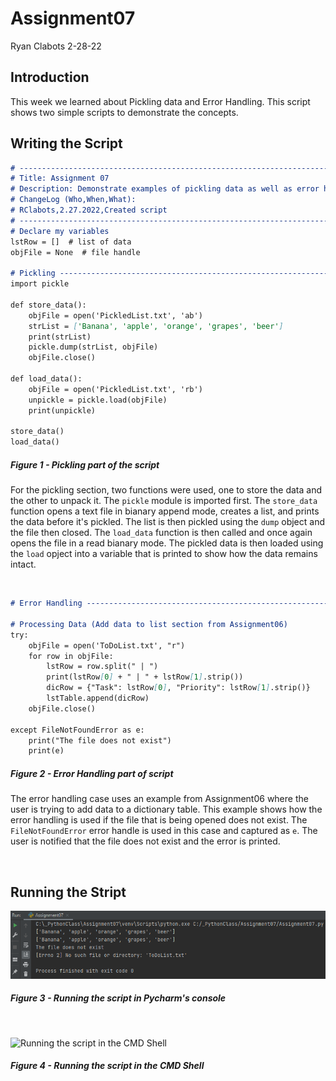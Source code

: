 # Assignment07
Ryan Clabots 
2-28-22

## Introduction
This week we learned about Pickling data and Error Handling. This script shows two simple scripts to demonstrate the concepts.

## Writing the Script
```markdown
# ---------------------------------------------------------------------------- #
# Title: Assignment 07
# Description: Demonstrate examples of pickling data as well as error handling
# ChangeLog (Who,When,What):
# RClabots,2.27.2022,Created script
# ---------------------------------------------------------------------------- #
# Declare my variables
lstRow = []  # list of data
objFile = None  # file handle

# Pickling ------------------------------------------------------------------ #
import pickle

def store_data():
    objFile = open('PickledList.txt', 'ab')
    strList = ['Banana', 'apple', 'orange', 'grapes', 'beer']
    print(strList)
    pickle.dump(strList, objFile)
    objFile.close()

def load_data():
    objFile = open('PickledList.txt', 'rb')
    unpickle = pickle.load(objFile)
    print(unpickle)

store_data()
load_data()

```
##### Figure 1 - Pickling part of the script
For the pickling section, two functions were used, one to store the data and the other to unpack it. The `pickle` module is imported first. The `store_data` function opens a text file in bianary append mode, creates a list, and prints the data before it's pickled. The list is then pickled using the `dump` object and the file then closed. The `load_data` function is then called and once again opens the file in a read bianary mode. The pickled data is then loaded using the `load` opject into a variable that is printed to show how the data remains intact.

&nbsp;

```markdown
# Error Handling ------------------------------------------------------------- #

# Processing Data (Add data to list section from Assignment06)
try:
    objFile = open('ToDoList.txt', "r")
    for row in objFile:
        lstRow = row.split(" | ")
        print(lstRow[0] + " | " + lstRow[1].strip())
        dicRow = {"Task": lstRow[0], "Priority": lstRow[1].strip()}
        lstTable.append(dicRow)
    objFile.close()

except FileNotFoundError as e:
    print("The file does not exist")
    print(e)

```
##### Figure 2 - Error Handling part of script
The error handling case uses an example from Assignment06 where the user is trying to add data to a dictionary table. This example shows how the error handling is used if the file that is being opened does not exist. The `FileNotFoundError` error handle is used in this case and captured as `e`. The user is notified that the file does not exist and the error is printed.

&nbsp;

## Running the Stript
![Running the script in Pycharm's Console](https://github.com/Lazyboy369/IntroToProg-Python-Mod07/blob/main/Pycharm_Console.png "Running the script in Pycharm's console")
##### Figure 3 - Running the script in Pycharm's console

&nbsp;

![Running the script in the CMD Shell](/main/CMD_Shell.png "Running the script in the CMD Shell")
##### Figure 4 - Running the script in the CMD Shell

